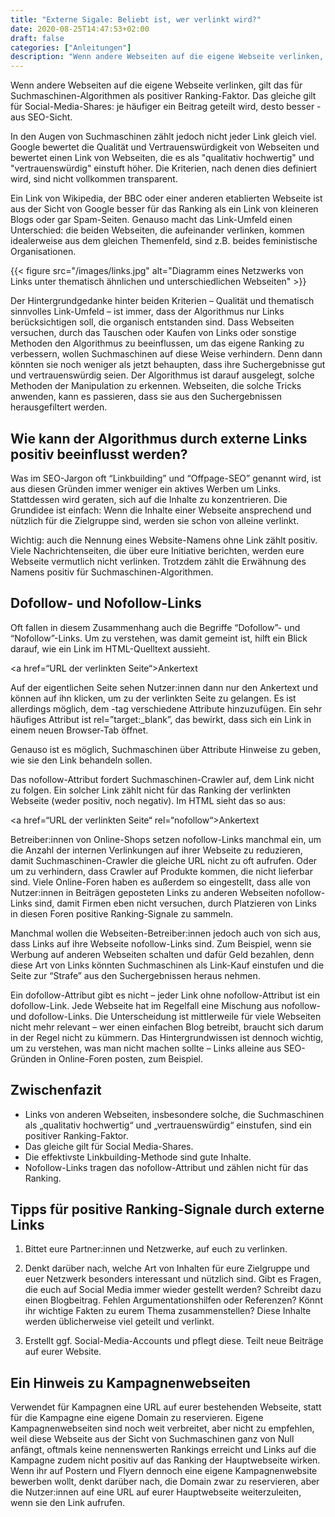 ```yaml
---
title: "Externe Sigale: Beliebt ist, wer verlinkt wird?"
date: 2020-08-25T14:47:53+02:00
draft: false
categories: ["Anleitungen"]
description: "Wenn andere Webseiten auf die eigene Webseite verlinken, gilt das für Suchmaschinen als positiver Ranking-Faktor. Dieser Text erklärt den Algorithmus genauer und gibt Tipps."
---
```

Wenn andere Webseiten auf die eigene Webseite verlinken, gilt das für Suchmaschinen-Algorithmen als positiver Ranking-Faktor. Das gleiche gilt für Social-Media-Shares: je häufiger ein Beitrag geteilt wird, desto besser - aus SEO-Sicht.

In den Augen von Suchmaschinen zählt jedoch nicht jeder Link gleich viel. Google bewertet die Qualität und Vertrauenswürdigkeit von Webseiten und bewertet einen Link von Webseiten, die es als "qualitativ hochwertig" und "vertrauenswürdig" einstuft höher. Die Kriterien, nach denen dies definiert wird, sind nicht vollkommen transparent.

Ein Link von Wikipedia, der BBC oder einer anderen etablierten Webseite ist aus der Sicht von Google besser für das Ranking als ein Link von kleineren Blogs oder gar Spam-Seiten. Genauso macht das Link-Umfeld einen Unterschied: die beiden Webseiten, die aufeinander verlinken, kommen idealerweise aus dem gleichen Themenfeld, sind z.B. beides feministische Organisationen.

{{< figure src="/images/links.jpg" alt="Diagramm eines Netzwerks von Links unter thematisch ähnlichen und unterschiedlichen Webseiten" >}}

Der Hintergrundgedanke hinter beiden Kriterien – Qualität und thematisch sinnvolles Link-Umfeld – ist immer, dass der Algorithmus nur Links berücksichtigen soll, die organisch entstanden sind. Dass Webseiten versuchen, durch das Tauschen oder Kaufen von Links oder sonstige Methoden den Algorithmus zu beeinflussen, um das eigene Ranking zu verbessern, wollen Suchmaschinen auf diese Weise verhindern. Denn dann könnten sie noch weniger als jetzt behaupten, dass ihre Suchergebnisse gut und vertrauenswürdig seien. Der Algorithmus ist darauf ausgelegt, solche Methoden der Manipulation zu erkennen. Webseiten, die solche Tricks anwenden, kann es passieren, dass sie aus den Suchergebnissen herausgefiltert werden.

## Wie kann der Algorithmus durch externe Links positiv beeinflusst werden?

Was im SEO-Jargon oft “Linkbuilding” und “Offpage-SEO” genannt wird, ist aus diesen Gründen immer weniger ein aktives Werben um Links. Stattdessen wird geraten, sich auf die Inhalte zu konzentrieren. Die Grundidee ist einfach: Wenn die Inhalte einer Webseite ansprechend und nützlich für die Zielgruppe sind, werden sie schon von alleine verlinkt.

Wichtig: auch die Nennung eines Website-Namens ohne Link zählt positiv. Viele Nachrichtenseiten, die über eure Initiative berichten, werden eure Webseite vermutlich nicht verlinken. Trotzdem zählt die Erwähnung des Namens positiv für Suchmaschinen-Algorithmen.

## Dofollow- und Nofollow-Links

Oft fallen in diesem Zusammenhang auch die Begriffe “Dofollow”- und “Nofollow”-Links. Um zu verstehen, was damit gemeint ist, hilft ein Blick darauf, wie ein Link im HTML-Quelltext aussieht.

  <a href=“URL der verlinkten Seite“>Ankertext</a>

Auf der eigentlichen Seite sehen Nutzer:innen dann nur den Ankertext und können auf ihn klicken, um zu der verlinkten Seite zu gelangen. Es ist allerdings möglich, dem <a>-tag verschiedene Attribute hinzuzufügen. Ein sehr häufiges Attribut ist rel=”target:_blank”, das bewirkt, dass sich ein Link in einem neuen Browser-Tab öffnet.

Genauso ist es möglich, Suchmaschinen über Attribute Hinweise zu geben, wie sie den Link behandeln sollen.

Das nofollow-Attribut fordert Suchmaschinen-Crawler auf, dem Link nicht zu folgen. Ein solcher Link zählt nicht für das Ranking der verlinkten Webseite (weder positiv, noch negativ). Im HTML sieht das so aus:

  <a href=“URL der verlinkten Seite“ rel=“nofollow“>Ankertext</a>

Betreiber:innen von Online-Shops setzen nofollow-Links manchmal ein, um die Anzahl der internen Verlinkungen auf ihrer Webseite zu reduzieren, damit Suchmaschinen-Crawler die gleiche URL nicht zu oft aufrufen. Oder um zu verhindern, dass Crawler auf Produkte kommen, die nicht lieferbar sind. Viele Online-Foren haben es außerdem so eingestellt, dass alle von Nutzer:innen in Beiträgen geposteten Links zu anderen Webseiten nofollow-Links sind, damit Firmen eben nicht versuchen, durch Platzieren von Links in diesen Foren positive Ranking-Signale zu sammeln.

Manchmal wollen die Webseiten-Betreiber:innen jedoch auch von sich aus, dass Links auf ihre Webseite nofollow-Links sind. Zum Beispiel, wenn sie Werbung auf anderen Webseiten schalten und dafür Geld bezahlen, denn diese Art von Links könnten Suchmaschinen als Link-Kauf einstufen und die Seite zur “Strafe” aus den Suchergebnissen heraus nehmen.

Ein dofollow-Attribut gibt es nicht – jeder Link ohne nofollow-Attribut ist ein dofollow-Link. Jede Webseite hat im Regelfall eine Mischung aus nofollow- und dofollow-Links. Die Unterscheidung ist mittlerweile für viele Webseiten nicht mehr relevant – wer einen einfachen Blog betreibt, braucht sich darum in der Regel nicht zu kümmern. Das Hintergrundwissen ist dennoch wichtig, um zu verstehen, was man nicht machen sollte – Links alleine aus SEO-Gründen in Online-Foren posten, zum Beispiel.

## Zwischenfazit

- Links von anderen Webseiten, insbesondere solche, die Suchmaschinen als „qualitativ hochwertig“ und „vertrauenswürdig“ einstufen, sind ein positiver Ranking-Faktor.
- Das gleiche gilt für Social Media-Shares.
- Die effektivste Linkbuilding-Methode sind gute Inhalte.
- Nofollow-Links tragen das nofollow-Attribut und zählen nicht für das Ranking.

## Tipps für positive Ranking-Signale durch externe Links

1. Bittet eure Partner:innen und Netzwerke, auf euch zu verlinken.

2. Denkt darüber nach, welche Art von Inhalten für eure Zielgruppe und euer Netzwerk besonders interessant und nützlich sind. Gibt es Fragen, die euch auf Social Media immer wieder gestellt werden? Schreibt dazu einen Blogbeitrag. Fehlen Argumentationshilfen oder Referenzen? Könnt ihr wichtige Fakten zu eurem Thema zusammenstellen? Diese Inhalte werden üblicherweise viel geteilt und verlinkt.

3. Erstellt ggf. Social-Media-Accounts und pflegt diese. Teilt neue Beiträge auf eurer Website.

## Ein Hinweis zu Kampagnenwebseiten

Verwendet für Kampagnen eine URL auf eurer bestehenden Webseite, statt für die Kampagne eine eigene Domain zu reservieren. Eigene Kampagnenwebseiten sind noch weit verbreitet, aber nicht zu empfehlen, weil diese Webseite aus der Sicht von Suchmaschinen ganz von Null anfängt, oftmals keine nennenswerten Rankings erreicht und Links auf die Kampagne zudem nicht positiv auf das Ranking der Hauptwebseite wirken. Wenn ihr auf Postern und Flyern dennoch eine eigene Kampagnenwebsite bewerben wollt, denkt darüber nach, die Domain zwar zu reservieren, aber die Nutzer:innen auf eine URL auf eurer Hauptwebseite weiterzuleiten, wenn sie den Link aufrufen.
